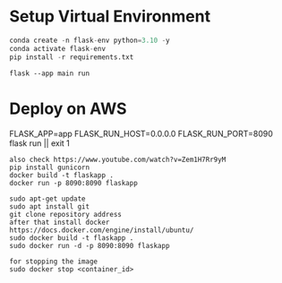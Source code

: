 # Setup Virtual Environment

```python
conda create -n flask-env python=3.10 -y
conda activate flask-env
pip install -r requirements.txt
```

```
flask --app main run
```

# Deploy on AWS
FLASK_APP=app FLASK_RUN_HOST=0.0.0.0 FLASK_RUN_PORT=8090 flask run || exit 1


```deploying to AWS
also check https://www.youtube.com/watch?v=Zem1H7Rr9yM
pip install gunicorn
docker build -t flaskapp .
docker run -p 8090:8090 flaskapp

sudo apt-get update
sudo apt install git
git clone repository address
after that install docker
https://docs.docker.com/engine/install/ubuntu/
sudo docker build -t flaskapp .
sudo docker run -d -p 8090:8090 flaskapp

for stopping the image
sudo docker stop <container_id>

```